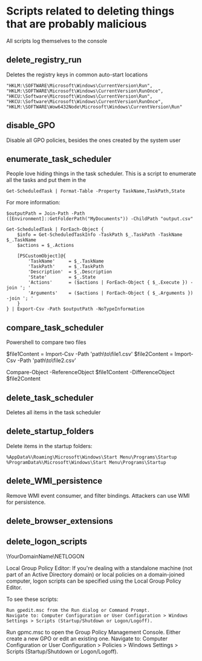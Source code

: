 # Scripts related to deleting things that are probably malicious
All scripts log themselves to the console

## delete_registry_run
Deletes the registry keys in common auto-start locations

```
"HKLM:\SOFTWARE\Microsoft\Windows\CurrentVersion\Run",
"HKLM:\SOFTWARE\Microsoft\Windows\CurrentVersion\RunOnce",
"HKCU:\Software\Microsoft\Windows\CurrentVersion\Run",
"HKCU:\Software\Microsoft\Windows\CurrentVersion\RunOnce",
"HKLM:\SOFTWARE\Wow6432Node\Microsoft\Windows\CurrentVersion\Run"
```

## disable_GPO
Disable all GPO policies, besides the ones created by the system user

## enumerate_task_scheduler
People love hiding things in the task scheduler. This is a script to enumerate all the tasks and put them in the 

`Get-ScheduledTask | Format-Table -Property TaskName,TaskPath,State`

For more information:
```pwsh
$outputPath = Join-Path -Path ([Environment]::GetFolderPath("MyDocuments")) -ChildPath "output.csv"

Get-ScheduledTask | ForEach-Object {
    $info = Get-ScheduledTaskInfo -TaskPath $_.TaskPath -TaskName $_.TaskName
    $actions = $_.Actions

    [PSCustomObject]@{
        'TaskName'     = $_.TaskName
        'TaskPath'     = $_.TaskPath
        'Description'  = $_.Description
        'State'        = $_.State
        'Actions'      = ($actions | ForEach-Object { $_.Execute }) -join '; '
        'Arguments'    = ($actions | ForEach-Object { $_.Arguments }) -join '; '
    }
} | Export-Csv -Path $outputPath -NoTypeInformation
```

## compare_task_scheduler
Powershell to compare two files

$file1Content = Import-Csv -Path 'path\to\file1.csv'
$file2Content = Import-Csv -Path 'path\to\file2.csv'

Compare-Object -ReferenceObject $file1Content -DifferenceObject $file2Content


## delete_task_scheduler
Deletes all items in the task scheduler

## delete_startup_folders
Delete items in the startup folders:

    %AppData%\Roaming\Microsoft\Windows\Start Menu\Programs\Startup
    %ProgramData%\Microsoft\Windows\Start Menu\Programs\Startup

## delete_WMI_persistence
Remove WMI event consumer, and filter bindings. Attackers can use WMI for persistence.

## delete_browser_extensions

## delete_logon_scripts
\\YourDomainName\NETLOGON

Local Group Policy Editor:
If you're dealing with a standalone machine (not part of an Active Directory domain) or local policies on a domain-joined computer, logon scripts can be specified using the Local Group Policy Editor.

To see these scripts:

    Run gpedit.msc from the Run dialog or Command Prompt.
    Navigate to: Computer Configuration or User Configuration > Windows Settings > Scripts (Startup/Shutdown or Logon/Logoff).

Run gpmc.msc to open the Group Policy Management Console.
Either create a new GPO or edit an existing one.
Navigate to: Computer Configuration or User Configuration > Policies > Windows Settings > Scripts (Startup/Shutdown or Logon/Logoff).